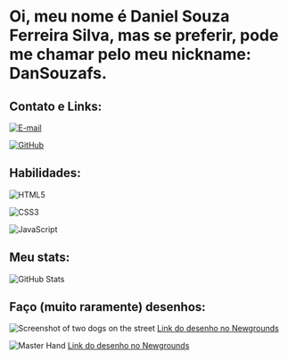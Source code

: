 # Oi, meu nome é Daniel Souza Ferreira Silva, mas se preferir, pode me chamar pelo meu nickname: DanSouzafs.
## Contato e Links:
[![E-mail](https://img.shields.io/badge/-Email-000?style=for-the-badge&logo=microsoft-outlook&logoColor=007BFF)](mailto:danielsouzafs@outlook.com)

[![GitHub](https://img.shields.io/badge/GitHub-100000?style=for-the-badge&logo=github&logoColor=white)](https://github.com/DanSouzafs)

## Habilidades:
![HTML5](https://img.shields.io/badge/HTML5-E34F26?style=for-the-badge&logo=html5&logoColor=white)

![CSS3](https://img.shields.io/badge/CSS3-1572B6?style=for-the-badge&logo=css3&logoColor=white)

![JavaScript](https://img.shields.io/badge/JavaScript-F7DF1E?style=for-the-badge&logo=javascript&logoColor=black)

## Meu stats:
![GitHub Stats](https://github-readme-stats.vercel.app/api?username=DanSouzafs&theme=transparent&bg_color=000&border_color=30A3DC&show_icons=true&icon_color=30A3DC&title_color=E94D5F&text_color=FFF)

## Faço (muito raramente) desenhos:
![Screenshot of two dogs on the street](https://art.ngfiles.com/images/760000/760898_ocomaltine_two-dogs-on-the-street.png?f1545950602)
[Link do desenho no Newgrounds](https://www.newgrounds.com/art/view/ocomaltine/two-dogs-on-the-street)

![Master Hand](https://art.ngfiles.com/images/758000/758008_ocomaltine_look-at-this-random-hand-flying-and-attacking-the-dolls.png?f1545786850)
[Link do desenho no Newgrounds](https://www.newgrounds.com/art/view/ocomaltine/look-at-this-random-hand-flying-and-attacking-the-dolls)


